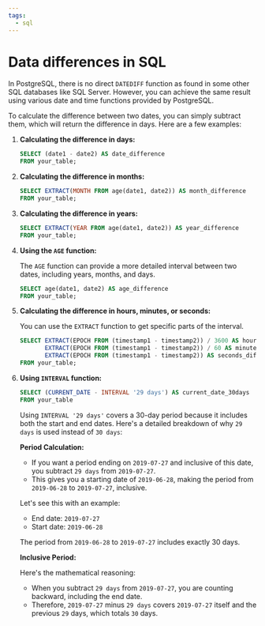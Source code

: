 ```yaml
---
tags:
  - sql
---
```

# Data differences in SQL

In PostgreSQL, there is no direct `DATEDIFF` function as found in some other SQL databases like SQL Server. However, you can achieve the same result using various date and time functions provided by PostgreSQL.

To calculate the difference between two dates, you can simply subtract them, which will return the difference in days. Here are a few examples:

1. **Calculating the difference in days:**
    
    ```sql
    SELECT (date1 - date2) AS date_difference
    FROM your_table;
    ```
    
2. **Calculating the difference in months:**
    
    ```sql
    SELECT EXTRACT(MONTH FROM age(date1, date2)) AS month_difference
    FROM your_table;
    ```
    
3. **Calculating the difference in years:**
    
    ```sql
    SELECT EXTRACT(YEAR FROM age(date1, date2)) AS year_difference
    FROM your_table;
    ```
    
4. **Using the `AGE` function:**
    
    The `AGE` function can provide a more detailed interval between two dates, including years, months, and days.
    
    ```sql
    SELECT age(date1, date2) AS age_difference
    FROM your_table;
    ```
    
5. **Calculating the difference in hours, minutes, or seconds:**
    
    You can use the `EXTRACT` function to get specific parts of the interval.
    
    ```sql
    SELECT EXTRACT(EPOCH FROM (timestamp1 - timestamp2)) / 3600 AS hours_difference,
           EXTRACT(EPOCH FROM (timestamp1 - timestamp2)) / 60 AS minutes_difference,
           EXTRACT(EPOCH FROM (timestamp1 - timestamp2)) AS seconds_difference
    FROM your_table;
    ```
    
6. **Using `INTERVAL` function:**
    
    ```sql
    SELECT (CURRENT_DATE - INTERVAL '29 days') AS current_date_30days
    FROM your_table
    ```
    
    Using `INTERVAL '29 days'` covers a 30-day period because it includes both the start and end dates. Here's a detailed breakdown of why `29 days` is used instead of `30 days`:
    
    **Period Calculation:**
    
    - If you want a period ending on `2019-07-27` and inclusive of this date, you subtract `29 days` from `2019-07-27`.
    - This gives you a starting date of `2019-06-28`, making the period from `2019-06-28` to `2019-07-27`, inclusive.
    
    Let's see this with an example:
    
    - End date: `2019-07-27`
    - Start date: `2019-06-28`
    
    The period from `2019-06-28` to `2019-07-27` includes exactly 30 days.
    
    **Inclusive Period:**
    
    Here's the mathematical reasoning:
    
    - When you subtract `29 days` from `2019-07-27`, you are counting backward, including the end date.
    - Therefore, `2019-07-27` minus `29 days` covers `2019-07-27` itself and the previous `29` days, which totals `30` days.